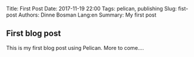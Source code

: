 Title: First Post
Date: 2017-11-19 22:00
Tags: pelican, publishing
Slug: fist-post
Authors: Dinne Bosman
Lang:en
Summary: My first post

## First blog post

This is my first blog post using Pelican. More to come....

